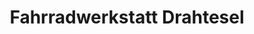 ---
title: "Fahrradwerkstatt Drahtesel"
url: /bergtheim/fahrradwerkstatt-drahtesel/
shop: Fahrrad
---